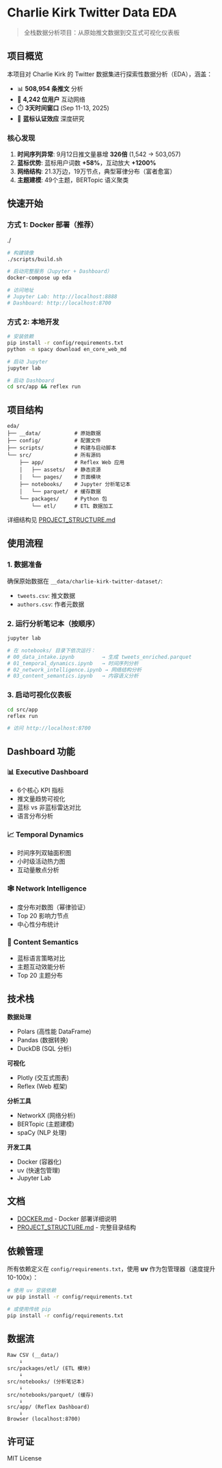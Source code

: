 # Charlie Kirk Twitter Data EDA

> 全栈数据分析项目：从原始推文数据到交互式可视化仪表板

## 项目概览

本项目对 Charlie Kirk 的 Twitter 数据集进行探索性数据分析（EDA），涵盖：
- 📊 **508,954 条推文** 分析
- 👥 **4,242 位用户** 互动网络
- ⏱️ **3天时间窗口** (Sep 11-13, 2025)
- 🔵 **蓝标认证效应** 深度研究

### 核心发现

1. **时间序列异常**: 9月12日推文量暴增 **326倍** (1,542 → 503,057)
2. **蓝标优势**: 蓝标用户词数 **+58%**，互动放大 **+1200%**
3. **网络结构**: 21.3万边，19万节点，典型幂律分布（富者愈富）
4. **主题建模**: 49个主题，BERTopic 语义聚类

## 快速开始

### 方式 1: Docker 部署（推荐）
./
```bash
# 构建镜像
./scripts/build.sh

# 启动完整服务（Jupyter + Dashboard）
docker-compose up eda

# 访问地址
# Jupyter Lab: http://localhost:8888
# Dashboard: http://localhost:8700
```

### 方式 2: 本地开发

```bash
# 安装依赖
pip install -r config/requirements.txt
python -m spacy download en_core_web_md

# 启动 Jupyter
jupyter lab

# 启动 Dashboard
cd src/app && reflex run
```

## 项目结构

```
eda/
├── __data/           # 原始数据
├── config/           # 配置文件
├── scripts/          # 构建与启动脚本
└── src/              # 所有源码
    ├── app/          # Reflex Web 应用
    │   ├── assets/   # 静态资源
    │   └── pages/    # 页面模块
    ├── notebooks/    # Jupyter 分析笔记本
    │   └── parquet/  # 缓存数据
    └── packages/     # Python 包
        └── etl/      # ETL 数据加工
```

详细结构见 [PROJECT_STRUCTURE.md](./PROJECT_STRUCTURE.md)

## 使用流程

### 1. 数据准备

确保原始数据在 `__data/charlie-kirk-twitter-dataset/`:
- `tweets.csv`: 推文数据
- `authors.csv`: 作者元数据

### 2. 运行分析笔记本（按顺序）

```bash
jupyter lab

# 在 notebooks/ 目录下依次运行：
# 00_data_intake.ipynb         → 生成 tweets_enriched.parquet
# 01_temporal_dynamics.ipynb   → 时间序列分析
# 02_network_intelligence.ipynb → 网络结构分析
# 03_content_semantics.ipynb   → 内容语义分析
```

### 3. 启动可视化仪表板

```bash
cd src/app
reflex run

# 访问 http://localhost:8700
```

## Dashboard 功能

### 📊 Executive Dashboard
- 6个核心 KPI 指标
- 推文量趋势可视化
- 蓝标 vs 非蓝标雷达对比
- 语言分布分析

### 📈 Temporal Dynamics
- 时间序列双轴面积图
- 小时级活动热力图
- 互动量散点分析

### 🕸️ Network Intelligence
- 度分布对数图（幂律验证）
- Top 20 影响力节点
- 中心性分布统计

### 📝 Content Semantics
- 蓝标语言策略对比
- 主题互动效能分析
- Top 20 主题分布

## 技术栈

**数据处理**
- Polars (高性能 DataFrame)
- Pandas (数据转换)
- DuckDB (SQL 分析)

**可视化**
- Plotly (交互式图表)
- Reflex (Web 框架)

**分析工具**
- NetworkX (网络分析)
- BERTopic (主题建模)
- spaCy (NLP 处理)

**开发工具**
- Docker (容器化)
- uv (快速包管理)
- Jupyter Lab

## 文档

- [DOCKER.md](./DOCKER.md) - Docker 部署详细说明
- [PROJECT_STRUCTURE.md](./PROJECT_STRUCTURE.md) - 完整目录结构

## 依赖管理

所有依赖定义在 `config/requirements.txt`，使用 **uv** 作为包管理器（速度提升 10-100x）：

```bash
# 使用 uv 安装依赖
uv pip install -r config/requirements.txt

# 或使用传统 pip
pip install -r config/requirements.txt
```

## 数据流

```
Raw CSV (__data/)
    ↓
src/packages/etl/ (ETL 模块)
    ↓
src/notebooks/ (分析笔记本)
    ↓
src/notebooks/parquet/ (缓存)
    ↓
src/app/ (Reflex Dashboard)
    ↓
Browser (localhost:8700)
```

## 许可证

MIT License
